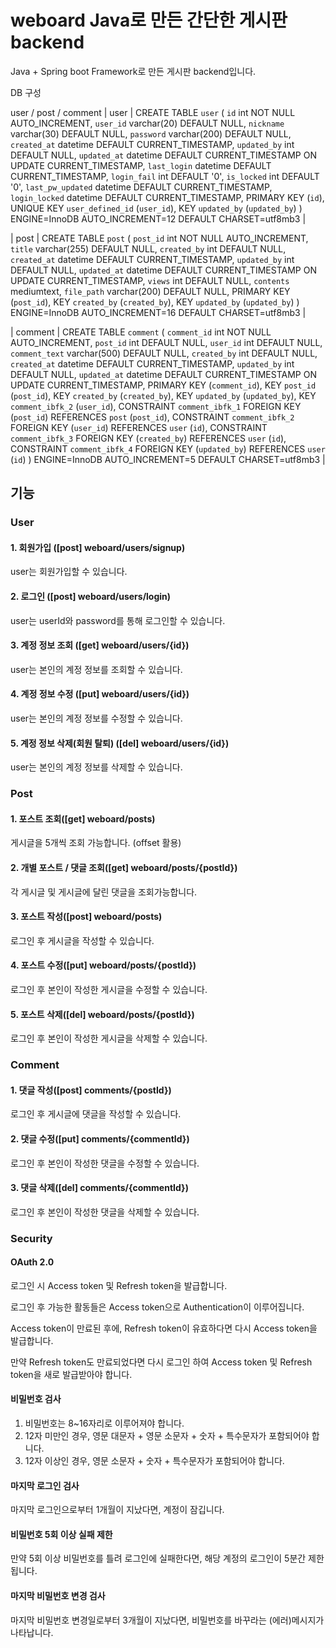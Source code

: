 # weboard Java로 만든 간단한 게시판 backend
Java + Spring boot Framework로 만든 게시판 backend입니다.

DB 구성

user / post / comment
| user  | CREATE TABLE `user` (
  `id` int NOT NULL AUTO_INCREMENT,
  `user_id` varchar(20) DEFAULT NULL,
  `nickname` varchar(30) DEFAULT NULL,
  `password` varchar(200) DEFAULT NULL,
  `created_at` datetime DEFAULT CURRENT_TIMESTAMP,
  `updated_by` int DEFAULT NULL,
  `updated_at` datetime DEFAULT CURRENT_TIMESTAMP ON UPDATE CURRENT_TIMESTAMP,
  `last_login` datetime DEFAULT CURRENT_TIMESTAMP,
  `login_fail` int DEFAULT '0',
  `is_locked` int DEFAULT '0',
  `last_pw_updated` datetime DEFAULT CURRENT_TIMESTAMP,
  `login_locked` datetime DEFAULT CURRENT_TIMESTAMP,
  PRIMARY KEY (`id`),
  UNIQUE KEY `user_defined_id` (`user_id`),
  KEY `updated_by` (`updated_by`)
) ENGINE=InnoDB AUTO_INCREMENT=12 DEFAULT CHARSET=utf8mb3 |

| post  | CREATE TABLE `post` (
  `post_id` int NOT NULL AUTO_INCREMENT,
  `title` varchar(255) DEFAULT NULL,
  `created_by` int DEFAULT NULL,
  `created_at` datetime DEFAULT CURRENT_TIMESTAMP,
  `updated_by` int DEFAULT NULL,
  `updated_at` datetime DEFAULT CURRENT_TIMESTAMP ON UPDATE CURRENT_TIMESTAMP,
  `views` int DEFAULT NULL,
  `contents` mediumtext,
  `file_path` varchar(200) DEFAULT NULL,
  PRIMARY KEY (`post_id`),
  KEY `created_by` (`created_by`),
  KEY `updated_by` (`updated_by`)
) ENGINE=InnoDB AUTO_INCREMENT=16 DEFAULT CHARSET=utf8mb3 |

| comment | CREATE TABLE `comment` (
  `comment_id` int NOT NULL AUTO_INCREMENT,
  `post_id` int DEFAULT NULL,
  `user_id` int DEFAULT NULL,
  `comment_text` varchar(500) DEFAULT NULL,
  `created_by` int DEFAULT NULL,
  `created_at` datetime DEFAULT CURRENT_TIMESTAMP,
  `updated_by` int DEFAULT NULL,
  `updated_at` datetime DEFAULT CURRENT_TIMESTAMP ON UPDATE CURRENT_TIMESTAMP,
  PRIMARY KEY (`comment_id`),
  KEY `post_id` (`post_id`),
  KEY `created_by` (`created_by`),
  KEY `updated_by` (`updated_by`),
  KEY `comment_ibfk_2` (`user_id`),
  CONSTRAINT `comment_ibfk_1` FOREIGN KEY (`post_id`) REFERENCES `post` (`post_id`),
  CONSTRAINT `comment_ibfk_2` FOREIGN KEY (`user_id`) REFERENCES `user` (`id`),
  CONSTRAINT `comment_ibfk_3` FOREIGN KEY (`created_by`) REFERENCES `user` (`id`),
  CONSTRAINT `comment_ibfk_4` FOREIGN KEY (`updated_by`) REFERENCES `user` (`id`)
) ENGINE=InnoDB AUTO_INCREMENT=5 DEFAULT CHARSET=utf8mb3 |


## 기능

### User
#### 1. 회원가입 ([post] weboard/users/signup)
user는 회원가입할 수 있습니다.
#### 2. 로그인 ([post] weboard/users/login)
user는 userId와 password를 통해 로그인할 수 있습니다.
#### 3. 계정 정보 조회 ([get] weboard/users/{id})
user는 본인의 계정 정보를 조회할 수 있습니다.
#### 4. 계정 정보 수정 ([put] weboard/users/{id})
user는 본인의 계정 정보를 수정할 수 있습니다.
#### 5. 계정 정보 삭제(회원 탈퇴) ([del] weboard/users/{id})
user는 본인의 계정 정보를 삭제할 수 있습니다.

### Post
#### 1. 포스트 조회([get] weboard/posts)
게시글을 5개씩 조회 가능합니다. (offset 활용)
#### 2. 개별 포스트 / 댓글 조회([get] weboard/posts/{postId})
각 게시글 및 게시글에 달린 댓글을 조회가능합니다.
#### 3. 포스트 작성([post] weboard/posts)
로그인 후 게시글을 작성할 수 있습니다.
#### 4. 포스트 수정([put] weboard/posts/{postId})
로그인 후 본인이 작성한 게시글을 수정할 수 있습니다.
#### 5. 포스트 삭제([del] weboard/posts/{postId})
로그인 후 본인이 작성한 게시글을 삭제할 수 있습니다.

### Comment
#### 1. 댓글 작성([post] comments/{postId})
로그인 후 게시글에 댓글을 작성할 수 있습니다.
#### 2. 댓글 수정([put] comments/{commentId})
로그인 후 본인이 작성한 댓글을 수정할 수 있습니다.
#### 3. 댓글 삭제([del] comments/{commentId})
로그인 후 본인이 작성한 댓글을 삭제할 수 있습니다.

### Security
#### OAuth 2.0
로그인 시 Access token 및 Refresh token을 발급합니다.

로그인 후 가능한 활동들은 Access token으로 Authentication이 이루어집니다.

Access token이 만료된 후에, Refresh token이 유효하다면 다시 Access token을 발급합니다.

만약 Refresh token도 만료되었다면 다시 로그인 하여 Access token 및 Refresh token을 새로 발급받아야 합니다.


#### 비밀번호 검사
1. 비밀번호는 8~16자리로 이루어져야 합니다.
2. 12자 미만인 경우, 영문 대문자 + 영문 소문자 + 숫자 + 특수문자가 포함되어야 합니다.
3. 12자 이상인 경우, 영문 소문자 + 숫자 + 특수문자가 포함되어야 합니다.

#### 마지막 로그인 검사
마지막 로그인으로부터 1개월이 지났다면, 계정이 잠깁니다.

#### 비밀번호 5회 이상 실패 제한
만약 5회 이상 비밀번호를 틀려 로그인에 실패한다면, 해당 계정의 로그인이 5분간 제한됩니다.

#### 마지막 비밀번호 변경 검사
마지막 비밀번호 변경일로부터 3개월이 지났다면, 비밀번호를 바꾸라는 (에러)메시지가 나타납니다.
